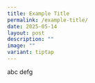 ```yaml
---
title: Example Title
permalink: /example-title/
date: 2025-05-14
layout: post
description: ""
image: ""
variant: tiptap
---
```

<p>abc defg</p>